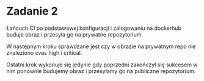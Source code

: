 # Zadanie 2

Łańcuch CI po podstawowej konfiguracji i zalogowaniu na dockerhub buduje obraz i przesyła go na prywatne repozytorium.

W następnym kroku sprawdzane jest czy w obrazie na prywatnym repo nie znaleziono cves high i critical.

Ostatni krok wykonuje się jedynie gdy poprzedni zakończył się sukcesem w nim ponownie budujemy obraz i przesyłamy go na publiczne repozytorium.
